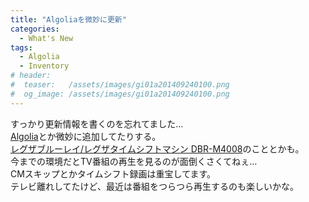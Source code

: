 ```yaml
---
title: "Algoliaを微妙に更新"
categories:
  - What's New
tags:
  - Algolia
  - Inventory
# header:
#  teaser:   /assets/images/gi01a201409240100.png
#  og_image: /assets/images/gi01a201409240100.png
---
```

すっかり更新情報を書くのを忘れてました…  
[Algolia](/createpages/algolia/)とか微妙に追加してたりする。  
[レグザブルーレイ/レグザタイムシフトマシン DBR-M4008](/inventory/dbr-m4008/)のこととかも。  
今までの環境だとTV番組の再生を見るのが面倒くさくてねぇ…  
CMスキップとかタイムシフト録画は重宝してます。  
テレビ離れしてたけど、最近は番組をつらつら再生するのも楽しいかな。